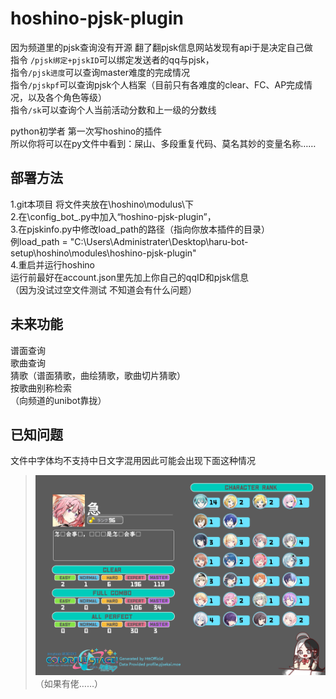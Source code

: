 # hoshino-pjsk-plugin<br>
因为频道里的pjsk查询没有开源 翻了翻pjsk信息网站发现有api于是决定自己做<br> 
指令 `/pjsk绑定+pjskID`可以绑定发送者的qq与pjsk，<br>
指令`/pjsk进度`可以查询master难度的完成情况<br>
指令`/pjskpf`可以查询pjsk个人档案（目前只有各难度的clear、FC、AP完成情况，以及各个角色等级）<br>
指令`/sk`可以查询个人当前活动分数和上一级的分数线<br>

python初学者 第一次写hoshino的插件<br>
所以你将可以在py文件中看到：屎山、多段重复代码、莫名其妙的变量名称……<br>


## 部署方法<br>
1.git本项目 将文件夹放在\hoshino\modulus\下<br>
2.在\config\_bot_.py中加入“hoshino-pjsk-plugin”，<br>
3.在pjskinfo.py中修改load_path的路径（指向你放本插件的目录）<br>
例load_path = "C:\\Users\\Administrater\\Desktop\\haru-bot-setup\\hoshino\\modules\\hoshino-pjsk-plugin"<br>
4.重启并运行hoshino<br>
运行前最好在account.json里先加上你自己的qqID和pjsk信息<br>
（因为没试过空文件测试 不知道会有什么问题）<br>

## 未来功能<br>
谱面查询<br>
歌曲查询<br>
猜歌（谱面猜歌，曲绘猜歌，歌曲切片猜歌）<br>
按歌曲别称检索<br>
（向频道的unibot靠拢）<br>

## 已知问题<br>
文件中字体均不支持中日文字混用因此可能会出现下面这种情况<br>
> 
> ![](image/哈哈.png)
（如果有佬……）
